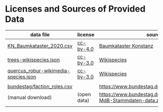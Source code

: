 Licenses and Sources of Provided Data
=====================================

data file | license | source
--------- | ------- | ------
[KN_Baumkataster_2020.csv](./KN_Baumkataster_2020.csv) | [cc-by-4.0](https://creativecommons.org/licenses/by-sa/4.0/) | [Baumkataster Konstanz](https://offenedaten-konstanz.de/dataset/baumkataster-konstanz)
[trees-wikispecies.json](./trees-wikispecies.json) | [cc-by-3.0](https://creativecommons.org/licenses/by-sa/3.0/) | [Wikispecies](https://species.wikimedia.org/wiki/Main_Page)
[quercus_robur-wikimedia-species.json](./quercus_robur-wikimedia-species.json) | [cc-by-3.0](https://creativecommons.org/licenses/by-sa/3.0/) | [Wikispecies](https://species.wikimedia.org/wiki/Main_Page)
|||
[bundestag/faction_roles.csv](./bundestag/faction_roles.csv) | | https://www.bundestag.de/parlament/fraktionen
(manual download) | (open data) | https://www.bundestag.de/services/opendata - [MdB-Stammdaten-data.zip](https://www.bundestag.de/resource/blob/472878/d5743e6ffabe14af60d0c9ddd9a3a516/MdB-Stammdaten-data.zip)
|||